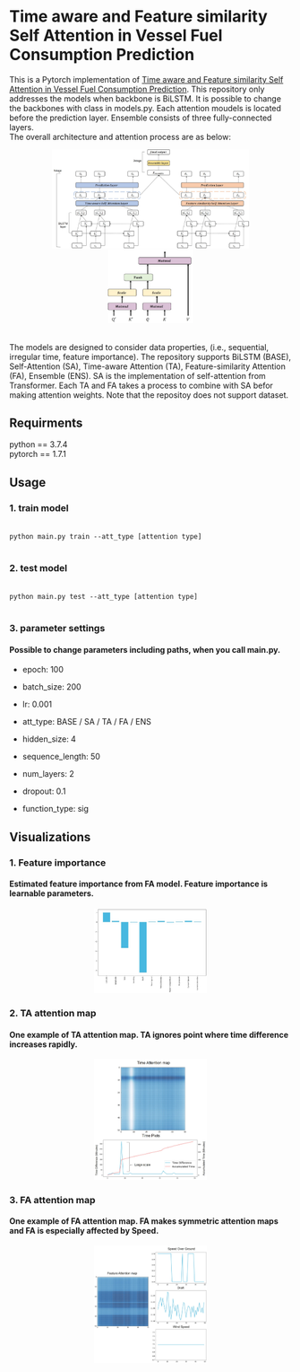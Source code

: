 # Time aware and Feature similarity Self Attention in Vessel Fuel Consumption Prediction

This is a Pytorch implementation of [Time aware and Feature similarity Self Attention in Vessel Fuel Consumption Prediction](https://www.mdpi.com/2076-3417/11/23/11514). This repository only addresses the models when backbone is BiLSTM. It is possible to change the backbones with class in models.py. Each attention moudels is located before the prediction layer. Ensemble consists of three fully-connected layers. 
\
The overall architecture and attention process are as below:

<center><img src="./images/Model Process.jpg" width="70%" height="70%"></center>

<center><img src="./images/Attention Process.jpg" width="30%" height="30%"></center>

\
The models are designed to consider data properties, (i.e., sequential, irregular time, feature importance). The repository supports BiLSTM (BASE), Self-Attention (SA), Time-aware Attention (TA), Feature-similarity Attention (FA), Ensemble (ENS). SA is the implementation of self-attention from Transformer. Each TA and FA takes a process to combine with SA befor making attention weights. Note that the repositoy does not support dataset.
 
## Requirments

python == 3.7.4 \
pytorch == 1.7.1

## Usage

### 1. train model
<pre>
<code>
python main.py train --att_type [attention type]
</code>
</pre>

### 2. test model
<pre>
<code>
python main.py test --att_type [attention type]
</code>
</pre>

### 3. parameter settings
#### Possible to change parameters including paths, when you call main.py.

* epoch: 100
* batch_size: 200
* lr: 0.001

* att_type: BASE / SA / TA / FA / ENS
* hidden_size: 4
* sequence_length: 50
* num_layers: 2
* dropout: 0.1
* function_type: sig


## Visualizations

### 1. Feature importance
#### Estimated feature importance from FA model. Feature importance is learnable parameters.

<center><img src="./images/Importance.jpg" width="40%" height="40%"></center>

### 2. TA attention map
#### One example of TA attention map. TA ignores point where time difference increases rapidly.

<center><img src="./images/TA_MAP.jpg" width="40%" height="40%"></center>


### 3. FA attention map
#### One example of FA attention map. FA makes symmetric attention maps and FA is especially affected by Speed.

<center><img src="./images/FA_MAP.jpg" width="40%" height="40%"></center>
